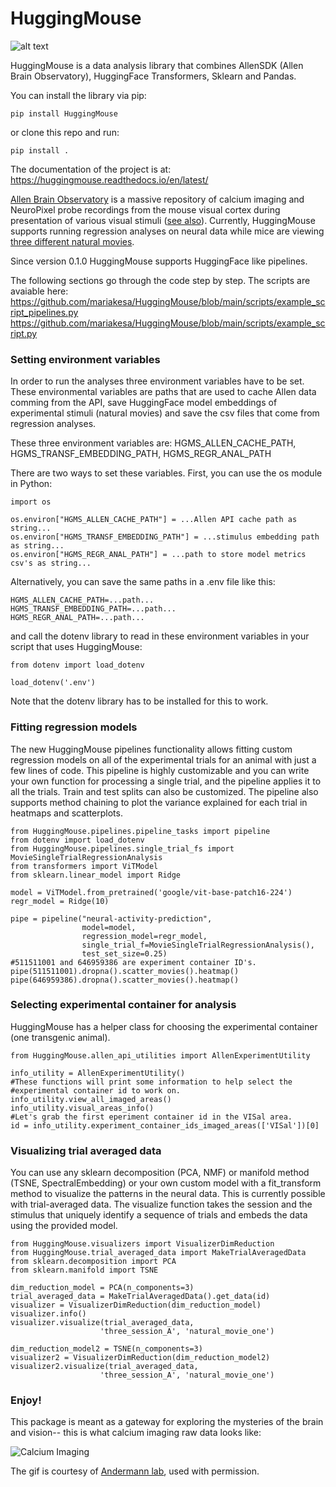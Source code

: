 # HuggingMouse

![alt text](https://github.com/mariakesa/HuggingMouse/blob/main/logo_CC0_attention.jpg)

HuggingMouse is a data analysis library that combines AllenSDK (Allen Brain Observatory), HuggingFace Transformers, Sklearn
and Pandas. 

You can install the library via pip:

    pip install HuggingMouse

or clone this repo and run:

    pip install .

The documentation of the project is at: https://huggingmouse.readthedocs.io/en/latest/

[Allen Brain Observatory](https://allensdk.readthedocs.io/en/latest/brain_observatory.html) is a massive repository of calcium imaging and NeuroPixel probe recordings from the mouse visual cortex during presentation of various visual stimuli ([see also](https://github.com/AllenInstitute/brain_observatory_examples/blob/master/Visual%20Coding%202P%20Cheat%20Sheet%20October2018.pdf)). Currently, HuggingMouse supports running regression analyses on neural data while mice are viewing [three different natural movies](https://observatory.brain-map.org/visualcoding/stimulus/natural_movies). 

Since version 0.1.0 HuggingMouse supports HuggingFace like pipelines. 

The following sections go through the code step by step. The scripts are avaiable here: 
https://github.com/mariakesa/HuggingMouse/blob/main/scripts/example_script_pipelines.py
https://github.com/mariakesa/HuggingMouse/blob/main/scripts/example_script.py

### Setting environment variables

In order to run the analyses three environment variables have to be set. These environmental variables are paths that are used to cache Allen data comming from the API, save HuggingFace model embeddings of experimental stimuli (natural movies)
and save the csv files that come from regression analyses. 

These three environment variables are: HGMS_ALLEN_CACHE_PATH, HGMS_TRANSF_EMBEDDING_PATH, HGMS_REGR_ANAL_PATH

There are two ways to set these variables. First, you can use the os module in Python:

    import os

    os.environ["HGMS_ALLEN_CACHE_PATH"] = ...Allen API cache path as string...
    os.environ["HGMS_TRANSF_EMBEDDING_PATH"] = ...stimulus embedding path as string...
    os.environ["HGMS_REGR_ANAL_PATH"] = ...path to store model metrics csv's as string...

Alternatively, you can save the same paths in a .env file like this:

    HGMS_ALLEN_CACHE_PATH=...path... 
    HGMS_TRANSF_EMBEDDING_PATH=...path...
    HGMS_REGR_ANAL_PATH=...path...

and call the dotenv library to read in these environment variables in your script that uses HuggingMouse:

    from dotenv import load_dotenv

    load_dotenv('.env')

Note that the dotenv library has to be installed for this to work.

### Fitting regression models

The new HuggingMouse pipelines functionality allows fitting custom regression models on all of the experimental trials
for an animal with just a few lines of code. This pipeline is highly customizable and you can write your own function 
for processing a single trial, and the pipeline applies it to all the trials. Train and test splits can also be customized.
The pipeline also supports method chaining to plot the variance explained for each trial in heatmaps and scatterplots. 

    from HuggingMouse.pipelines.pipeline_tasks import pipeline
    from dotenv import load_dotenv
    from HuggingMouse.pipelines.single_trial_fs import MovieSingleTrialRegressionAnalysis
    from transformers import ViTModel
    from sklearn.linear_model import Ridge

    model = ViTModel.from_pretrained('google/vit-base-patch16-224')
    regr_model = Ridge(10)
    
    pipe = pipeline("neural-activity-prediction",
                    model=model,
                    regression_model=regr_model,
                    single_trial_f=MovieSingleTrialRegressionAnalysis(),
                    test_set_size=0.25)
    #511511001 and 646959386 are experiment container ID's.  
    pipe(511511001).dropna().scatter_movies().heatmap()
    pipe(646959386).dropna().scatter_movies().heatmap()

### Selecting experimental container for analysis

HuggingMouse has a helper class for choosing the experimental container (one transgenic animal).

    from HuggingMouse.allen_api_utilities import AllenExperimentUtility

    info_utility = AllenExperimentUtility()
    #These functions will print some information to help select the
    #experimental container id to work on. 
    info_utility.view_all_imaged_areas()
    info_utility.visual_areas_info()
    #Let's grab the first eperiment container id in the VISal area. 
    id = info_utility.experiment_container_ids_imaged_areas(['VISal'])[0]

### Visualizing trial averaged data

You can use any sklearn decomposition (PCA, NMF) or manifold method (TSNE, SpectralEmbedding) or
your own custom model with a fit_transform method to visualize the patterns in the neural data. 
This is currently possible with trial-averaged data. The visualize function takes the session and 
the stimulus that uniquely identify a sequence of trials and embeds the data
using the provided model. 

    from HuggingMouse.visualizers import VisualizerDimReduction
    from HuggingMouse.trial_averaged_data import MakeTrialAveragedData
    from sklearn.decomposition import PCA
    from sklearn.manifold import TSNE

    dim_reduction_model = PCA(n_components=3)
    trial_averaged_data = MakeTrialAveragedData().get_data(id)
    visualizer = VisualizerDimReduction(dim_reduction_model)
    visualizer.info()
    visualizer.visualize(trial_averaged_data,
                        'three_session_A', 'natural_movie_one')

    dim_reduction_model2 = TSNE(n_components=3)
    visualizer2 = VisualizerDimReduction(dim_reduction_model2)
    visualizer2.visualize(trial_averaged_data,
                        'three_session_A', 'natural_movie_one')

### Enjoy!

This package is meant as a gateway for exploring the mysteries of the brain and vision-- this is what calcium imaging raw data looks like:

![Calcium Imaging](https://github.com/mariakesa/HuggingMouse/blob/main/calcium_movie.gif)

The gif is courtesy of [Andermann lab](https://www.andermannlab.com/), used with permission.



